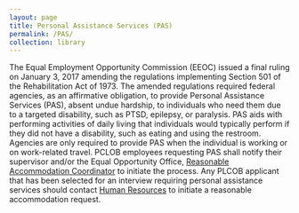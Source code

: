 ```yaml
---
layout: page
title: Personal Assistance Services (PAS)
permalink: /PAS/
collection: library
---
```


The Equal Employment Opportunity Commission (EEOC) issued a final ruling on January 3, 2017 amending the regulations implementing Section 501 of the Rehabilitation Act of 1973. The amended regulations required federal agencies, as an affirmative obligation, to provide Personal Assistance Services (PAS), absent undue hardship, to individuals who need them due to a targeted disability, such as PTSD, epilepsy, or paralysis. PAS aids with performing activities of daily living that individuals would typically perform if they did not have a disability, such as eating and using the restroom. Agencies are only required to provide PAS when the individual is working or on work-related travel. PCLOB employees requesting PAS shall notify their supervisor and/or the Equal Opportunity Office, [Reasonable Accommodation Coordinator](mailto:leah.kieff@pclob.gov) to initiate the process. Any PLCOB applicant that has been selected for an interview requiring personal assistance services should contact [Human Resources](mailto:jobs@pclob.gov) to initiate a reasonable accommodation request.
